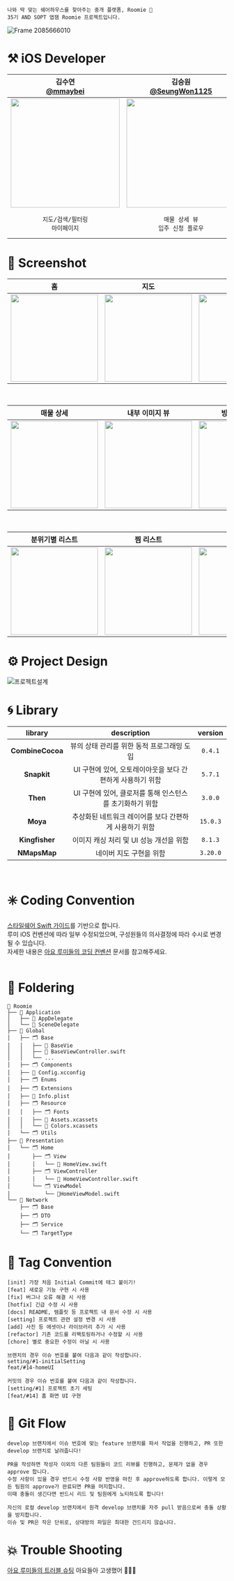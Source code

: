 ```
나와 딱 맞는 쉐어하우스를 찾아주는 중개 플랫폼, Roomie 🏡
35기 AND SOPT 앱잼 Roomie 프로젝트입니다.
```
![Frame 2085666010](https://github.com/user-attachments/assets/d44647e1-d667-43a7-b1df-24a2646b0a6f)
</br>

# ⚒️ iOS Developer
|김수연</br>[@mmaybei](https://github.com/mmaybei)|김승원</br>[@SeungWon1125](https://github.com/SeungWon1125)|김현수</br>[@maeng-kim](https://github.com/@maeng-kim)|
|:---:|:---:|:---:|
|<img src = "https://github.com/user-attachments/assets/b5ca043f-5470-4695-8228-b3a086250750" width ="250">|<img src = "https://github.com/user-attachments/assets/eb56a0d7-d32c-46e6-a4a6-b505ef0acabf" width ="250">|<img src = "https://github.com/user-attachments/assets/d581e539-9857-49d1-af4f-465ae707f0d0" width ="250">|
|`지도/검색/필터링`</br>`마이페이지`|`매물 상세 뷰`</br>`입주 신청 플로우`|`홈 뷰`</br>`분위기 별 리스트`</br>`찜 리스트`|

# 🏡 Screenshot
| 홈 | 지도 | 필터링 | 검색 |
|:---:|:---:|:---:|:---:|
|<img src = "https://github.com/user-attachments/assets/284a9f1a-cc6c-4b57-98db-044679db5544" width ="200">|<img src = "https://github.com/user-attachments/assets/bdd04f02-aacf-42d1-94a6-b8fe3c223bfe" width ="200">|<img src = "https://github.com/user-attachments/assets/8f1d8c91-9974-4710-9637-27f43ad7495f" width ="200">|<img src = "https://github.com/user-attachments/assets/1e98c0fa-54c8-46ae-8ac9-a62619c44174" width ="200">|
</br>

| 매물 상세 | 내부 이미지 뷰 | 방별 이미지 뷰 | 투어 신청 |
|:---:|:---:|:---:|:---:|
|<img src = "https://github.com/user-attachments/assets/e2bfcb04-b777-42c9-a16f-782286b63832" width ="200">|<img src = "https://github.com/user-attachments/assets/1d2dd0b1-24b1-46a1-8e32-29c19d901adb" width ="200">|<img src = "https://github.com/user-attachments/assets/04e90c6f-2fd7-49b0-90c1-7cd85efb302a" width ="200">|<img src = "https://github.com/user-attachments/assets/bf2bb57c-23ae-4e59-a266-9561e29492d1" width ="200">|
</br>

| 분위기별 리스트 | 찜 리스트 | 마이페이지 |
|:---:|:---:|:---:|
|<img src = "https://github.com/user-attachments/assets/003fd19e-89d0-4372-b650-7b6d38a89ad0" width ="200">|<img src = "https://github.com/user-attachments/assets/1c3a1b7e-cb18-434c-a52a-0f51ccbf2f4f" width ="200">|<img src = "https://github.com/user-attachments/assets/9ea512e8-d58a-4c47-926c-b2bb8ad105d6" width ="200">|

# ⚙️ Project Design
![프로젝트설계](https://github.com/user-attachments/assets/48d3c7c1-6334-48d3-8beb-d6c259cb231f)

# 🌀 Library
|library|description|version|
|:---:|:---:|:---:|
|**CombineCocoa**|뷰의 상태 관리를 위한 동적 프로그래밍 도입|`0.4.1`|
|**Snapkit**|UI 구현에 있어, 오토레이아웃을 보다 간편하게 사용하기 위함|`5.7.1`|
|**Then**|UI 구현에 있어, 클로저를 통해 인스턴스를 초기화하기 위함|`3.0.0`|
|**Moya**|추상화된 네트워크 레이어를 보다 간편하게 사용하기 위함|`15.0.3`|
|**Kingfisher**|이미지 캐싱 처리 및 UI 성능 개선을 위함|`8.1.3`|
|**NMapsMap**|네이버 지도 구현을 위함|`3.20.0`|
</br>

# ✳️ Coding Convention
[스타일쉐어 Swift 가이드](https://github.com/StyleShare/swift-style-guide)를 기반으로 합니다.</br>
루미 iOS 컨벤션에 따라 일부 수정되었으며, 구성원들의 의사결정에 따라 수시로 변경될 수 있습니다.</br>
자세한 내용은 [아요 루미들의 코딩 컨벤션](https://automatic-protocol-11a.notion.site/16536a29f062800e80cffc65cf303f39?pvs=4) 문서를 참고해주세요.
</br></br>

# 📂 Foldering
```
📁 Roomie
├── 📁 Application
│   ├── 📃 AppDelegate
│   └── 📃 SceneDelegate
├── 📁 Global
│   ├── 🗂️ Base
│   │   ├── 📃 BaseVie
│   │   ├── 📃 BaseViewController.swift
│   │   └── ...
│   ├── 🗂️ Components
│   ├── 📃 Config.xcconfig
│   ├── 🗂️ Enums
│   ├── 🗂️ Extensions
│   ├── 📃 Info.plist
│   ├── 🗂️ Resource
│   │   ├── 🗂️ Fonts
│   │   ├── 📃 Assets.xcassets
│   │   └── 📃 Colors.xcassets
│   └── 🗂️ Utils
├── 📁 Presentation
│   └── 🗂️ Home
│       ├── 🗂️ View
│       │   └── 📃 HomeView.swift
│       ├── 🗂️ ViewController
│       │   └── 📃 HomeViewController.swift
│       └── 🗂️ ViewModel
│           └── 📃HomeViewModel.swift
└── 📁 Network
    ├── 🗂️ Base
    ├── 🗂️ DTO
    ├── 🗂️ Service
    └── 🗂️ TargetType
```

# 📝 Tag Convention
```
[init] 가장 처음 Initial Commit에 태그 붙이기!
[feat] 새로운 기능 구현 시 사용
[fix] 버그나 오류 해결 시 사용
[hotfix] 긴급 수정 시 사용
[docs] README, 템플릿 등 프로젝트 내 문서 수정 시 사용
[setting] 프로젝트 관련 설정 변경 시 사용
[add] 사진 등 에셋이나 라이브러리 추가 시 사용
[refactor] 기존 코드를 리팩토링하거나 수정할 시 사용
[chore] 별로 중요한 수정이 아닐 시 사용
```
```
브랜치의 경우 이슈 번호를 붙여 다음과 같이 작성합니다.
setting/#1-initialSetting
feat/#14-homeUI

커밋의 경우 이슈 번호를 붙여 다음과 같이 작성합니다.
[setting/#1] 프로젝트 초기 세팅
[feat/#14] 홈 화면 UI 구현
```

# 🧤 Git Flow
```
develop 브랜치에서 이슈 번호에 맞는 feature 브랜치를 파서 작업을 진행하고, PR 또한 develop 브랜치로 날려줍니다!

PR을 작성하면 작성자 이외의 다른 팀원들이 코드 리뷰를 진행하고, 문제가 없을 경우 approve 합니다.
수정 사항이 있을 경우 반드시 수정 사항 반영을 마친 후 approve하도록 합니다. 이렇게 모든 팀원의 approve가 완료되면 PR을 머지합니다.
이때 충돌이 생긴다면 반드시 리드 및 팀원에게 노티하도록 합니다!

자신의 로컬 develop 브랜치에서 원격 develop 브랜치를 자주 pull 받음으로써 충돌 상황을 방지합니다.
이슈 및 PR은 작은 단위로, 상대방의 파일은 최대한 건드리지 않습니다.
```

# 💥 Trouble Shooting
[아요 루미들의 트러블 슈팅](https://www.notion.so/16536a29f06280ada9dcc81027a4a935?pvs=4) 
아요들아 고생했어 🫳🫳🫳
